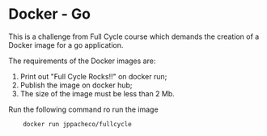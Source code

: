 # Docker - Go

This is a challenge from Full Cycle course which demands the creation of a Docker image for a go application.

The requirements of the Docker images are:

1. Print out "Full Cycle Rocks!!" on docker run;
2. Publish the image on docker hub;
3. The size of the image must be less than 2 Mb.

Run the following command ro run the image

```
    docker run jppacheco/fullcycle
```
